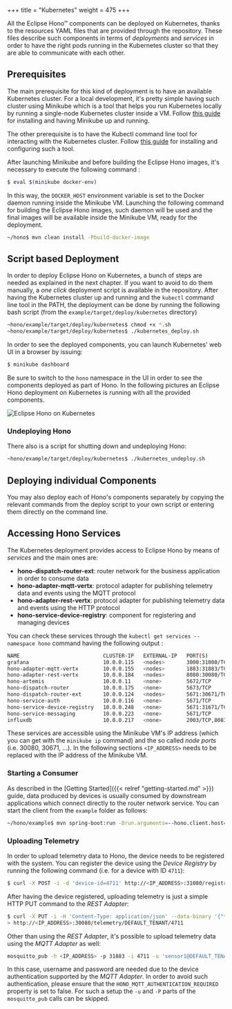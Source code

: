 +++
title = "Kubernetes"
weight = 475
+++

All the Eclipse Hono&trade; components can be deployed on Kubernetes, thanks to the resources YAML files that are provided through the repository.
These files describe such components in terms of _deployments_ and _services_ in order to have the right pods running in the Kubernetes cluster so that they are able
to communicate with each other.
<!--more-->

## Prerequisites

The main prerequisite for this kind of deployment is to have an available Kubernetes cluster. For a local development, it's pretty simple having such cluster using Minikube 
which is a tool that helps you run Kubernetes locally by running a single-node Kubernetes cluster inside a VM. Follow [this guide](https://kubernetes.io/docs/getting-started-guides/minikube/)
for installing and having Minikube up and running.

The other prerequisite is to have the Kubectl command line tool for interacting with the Kubernetes cluster. Follow [this guide](https://kubernetes.io/docs/tasks/tools/install-kubectl/) 
for installing and configuring such a tool.

After launching Minikube and before building the Eclipse Hono images, it's necessary to execute the following command :

~~~sh
$ eval $(minikube docker-env)
~~~

In this way, the `DOCKER_HOST` environment variable is set to the Docker daemon running inside the Minikube VM. Launching the following command for building the Eclipse Hono images,
such daemon will be used and the final images will be available inside the Minikube VM, ready for the deployment.

~~~sh
~/hono$ mvn clean install -Pbuild-docker-image
~~~

## Script based Deployment

In order to deploy Eclipse Hono on Kubernetes, a bunch of steps are needed as explained in the next chapter. If you want to avoid to do them manually, a _one click_ deployment
script is available in the repository.
After having the Kubernetes cluster up and running and the `kubectl` command line tool in the PATH, the deployment can be done by running the following bash script
(from the `example/target/deploy/kubernetes` directory)

~~~sh
~hono/example/target/deploy/kubernetes$ chmod +x *.sh
~hono/example/target/deploy/kubernetes$ ./kubernetes_deploy.sh
~~~

In order to see the deployed components, you can launch Kubernetes' web UI in a browser by issuing:

~~~sh
$ minikube dashboard
~~~

Be sure to switch to the `hono` namespace in the UI in order to see the components deployed as part of Hono.
In the following pictures an Eclipse Hono deployment on Kubernetes is running with all the provided components.

![Eclipse Hono on Kubernetes](../kubernetes_hono.png)

### Undeploying Hono

There also is a script for shutting down and undeploying Hono:

~~~sh
~hono/example/target/deploy/kubernetes$ ./kubernetes_undeploy.sh
~~~

## Deploying individual Components

You may also deploy each of Hono's components separately by copying the relevant commands from the deploy script to your own script or entering them directly on the command line.

## Accessing Hono Services

The Kubernetes deployment provides access to Eclipse Hono by means of *services* and the main ones are:

* **hono-dispatch-router-ext**: router network for the business application in order to consume data
* **hono-adapter-mqtt-vertx**: protocol adapter for publishing telemetry data and events using the MQTT protocol
* **hono-adapter-rest-vertx**: protocol adapter for publishing telemetry data and events using the HTTP protocol
* **hono-service-device-registry**: component for registering and managing devices

You can check these services through the `kubectl get services --namespace hono` command having the following output :

~~~sh
NAME                           CLUSTER-IP   EXTERNAL-IP   PORT(S)                                      AGE
grafana                        10.0.0.115   <nodes>       3000:31000/TCP                               15m
hono-adapter-mqtt-vertx        10.0.0.155   <nodes>       1883:31883/TCP,8883:30883/TCP                2m
hono-adapter-rest-vertx        10.0.0.184   <nodes>       8080:30080/TCP,8443:30443/TCP                3m
hono-artemis                   10.0.0.11    <none>        5672/TCP                                     6m
hono-dispatch-router           10.0.0.175   <none>        5673/TCP                                     5m
hono-dispatch-router-ext       10.0.0.124   <nodes>       5671:30671/TCP,5672:30672/TCP                5m
hono-service-auth              10.0.0.116   <none>        5671/TCP                                     5m
hono-service-device-registry   10.0.0.248   <none>        5671:31671/TCP,8080:31080/TCP,8443:31443/TCP 4m
hono-service-messaging         10.0.0.223   <none>        5671/TCP                                     3m
influxdb                       10.0.0.217   <none>        2003/TCP,8083/TCP,8086/TCP                   15m
~~~

These services are accessible using the Minikube VM's IP address (which you can get with the `minikube ip` command) and the so called *node ports* (i.e. 30080, 30671, ...).
In the following sections `<IP_ADDRESS>` needs to be replaced with the IP address of the Minikube VM.

### Starting a Consumer

As described in the [Getting Started]({{< relref "getting-started.md" >}}) guide, data produced by devices is usually consumed by downstream applications which connect directly to the router network service.
You can start the client from the `example` folder as follows:

~~~sh
~/hono/example$ mvn spring-boot:run -Drun.arguments=--hono.client.host=<IP_ADDRESS>,--hono.client.port=30671,--hono.client.username=consumer@HONO,--hono.client.password=verysecret
~~~

### Uploading Telemetry

In order to upload telemetry data to Hono, the device needs to be registered with the system. You can register the device using the
*Device Registry* by running the following command (i.e. for a device with ID `4711`):

~~~sh
$ curl -X POST -i -d 'device-id=4711' http://<IP_ADDRESS>:31080/registration/DEFAULT_TENANT
~~~

After having the device registered, uploading telemetry is just a simple HTTP PUT command to the *REST Adapter*:

~~~sh
$ curl -X PUT -i -H 'Content-Type: application/json' --data-binary '{"temp": 5}' \
> http://<IP_ADDRESS>:30080/telemetry/DEFAULT_TENANT/4711
~~~

Other than using the *REST Adapter*, it's possible to upload telemetry data using the *MQTT Adapter* as well:

~~~sh
mosquitto_pub -h <IP_ADDRESS> -p 31883 -i 4711 -u 'sensor1@DEFAULT_TENANT' -P hono-secret -t telemetry/DEFAULT_TENANT/4711 -m '{"temp": 5}'
~~~

In this case, username and password are needed due to the device authentication supported by the *MQTT Adapter*.
In order to avoid such authentication, please ensure that the `HONO_MQTT_AUTHENTICATION_REQUIRED` property is set to false.
For such a setup the `-u`  and `-P` parts of the `mosquitto_pub` calls can be skipped.